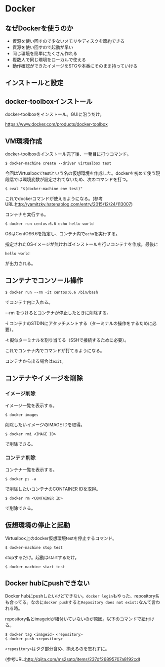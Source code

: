
# Docker

## なぜDockerを使うのか

* 資源を使い回すので少ないメモリやディスクを節約できる
* 資源を使い回すので起動が早い
* 同じ環境を簡単にたくさん作れる
* 複数人で同じ環境をローカルで使える
* 動作確認ができたイメージをSTGや本番にそのまま持っていける



## インストールと設定

## docker-toolboxインストール

docker-toolboxをインストール。GUIに沿うだけ。

https://www.docker.com/products/docker-toolbox

## VM環境作成

docker-toolboxのインストール完了後、一発目に打つコマンド。
```
$ docker-machine create --driver virtualbox test
```
今回はVirtualboxでtestという名の仮想環境を作成した。dockerを初めて使う現段階では環境変数が設定されてないため、次のコマンドを打つ。

```
$ eval "$(docker-machine env test)"
```

これでdockerコマンドが使えるようになる。(参考URL:http://yamitzky.hatenablog.com/entry/2015/12/24/113007)

コンテナを実行する。

```
$ docker run centos:6.6 echo hello world
```
OSはCentOS6.6を指定し、コンテナ内で`echo`を実行する。

指定されたOSイメージが無ければインストールを行いコンテナを作成。最後に

```
hello world
```

が出力される。




## コンテナでコンソール操作

```
$ docker run --rm -it centos:6.6 /bin/bash
```
でコンテナ内に入れる。

--rm をつけるとコンテナが停止したときに削除する。

-i コンテナのSTDINにアタッチメントする（ターミナルの操作をするために必要）。

-t 擬似ターミナルを割り当てる（SSHで接続するために必要）。

これでコンテナ内でコマンドが打てるようになる。

コンテナから出る場合は```exit```。

## コンテナやイメージを削除

### イメージ削除

イメージ一覧を表示する。

```
$ docker images
```

削除したいイメージのIMAGE IDを取得。

```
$ docker rmi <IMAGE ID>
```

で削除できる。

### コンテナ削除

コンテナ一覧を表示する。

```
$ docker ps -a
```
で削除したいコンテナのCONTAINER IDを取得。

```
$ docker rm <CONTAINER ID>
```
で削除できる。

## 仮想環境の停止と起動

Virtualbox上のdocker仮想環境testを停止するコマンド。

```
$ docker-machine stop test
```
stopするだけ。起動はstartするだけ。

```
$ docker-machine start test
```


## Docker hubにpushできない

Docker hubにpushしたいけどできない。`docker login`もやった、repository名も合ってる。なのに`docker push`すると`Repository does not exist:`なんて言われる時。

repository名とimageidが紐付いていないのが原因。以下のコマンドで紐付ける。

```
$ docker tag <imageid> <repository>
$ docker push <repository>
```

`<repository>`はタグ部分含め、揃えるのを忘れずに。

(参考URL:http://qiita.com/ms2sato/items/237df26895707a8192cd)

## 




